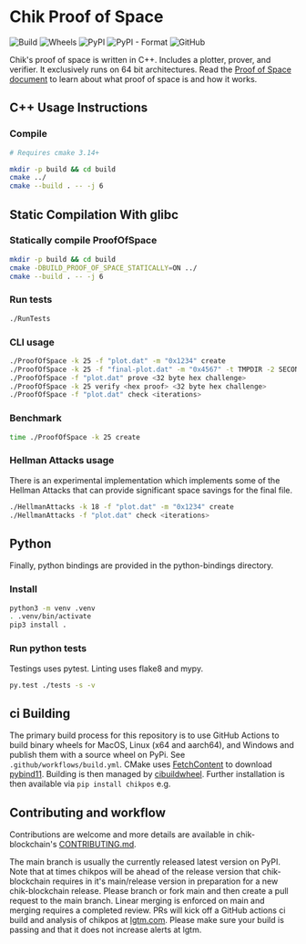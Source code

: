 # Chik Proof of Space
![Build](https://github.com/Chik-Network/chikpos/actions/workflows/build-test-cplusplus.yml/badge.svg)
![Wheels](https://github.com/Chik-Network/chikpos/actions/workflows/build-wheels.yml/badge.svg)
![PyPI](https://img.shields.io/pypi/v/chikpos?logo=pypi)
![PyPI - Format](https://img.shields.io/pypi/format/chikpos?logo=pypi)
![GitHub](https://img.shields.io/github/license/Chik-Network/chikpos?logo=Github)


Chik's proof of space is written in C++. Includes a plotter, prover, and
verifier. It exclusively runs on 64 bit architectures. Read the
[Proof of Space document](https://www.chiknetwork.com/wp-content/uploads/2022/09/Chik_Proof_of_Space_Construction_v1.1.pdf) to
learn about what proof of space is and how it works.

## C++ Usage Instructions

### Compile

```bash
# Requires cmake 3.14+

mkdir -p build && cd build
cmake ../
cmake --build . -- -j 6
```

## Static Compilation With glibc
### Statically compile ProofOfSpace
```bash
mkdir -p build && cd build
cmake -DBUILD_PROOF_OF_SPACE_STATICALLY=ON ../
cmake --build . -- -j 6
```

### Run tests

```bash
./RunTests
```

### CLI usage

```bash
./ProofOfSpace -k 25 -f "plot.dat" -m "0x1234" create
./ProofOfSpace -k 25 -f "final-plot.dat" -m "0x4567" -t TMPDIR -2 SECOND_TMPDIR create
./ProofOfSpace -f "plot.dat" prove <32 byte hex challenge>
./ProofOfSpace -k 25 verify <hex proof> <32 byte hex challenge>
./ProofOfSpace -f "plot.dat" check <iterations>
```

### Benchmark

```bash
time ./ProofOfSpace -k 25 create
```


### Hellman Attacks usage

There is an experimental implementation which implements some of the Hellman
Attacks that can provide significant space savings for the final file.


```bash
./HellmanAttacks -k 18 -f "plot.dat" -m "0x1234" create
./HellmanAttacks -f "plot.dat" check <iterations>
```

## Python

Finally, python bindings are provided in the python-bindings directory.

### Install

```bash
python3 -m venv .venv
. .venv/bin/activate
pip3 install .
```

### Run python tests

Testings uses pytest. Linting uses flake8 and mypy.

```bash
py.test ./tests -s -v
```

## ci Building
The primary build process for this repository is to use GitHub Actions to
build binary wheels for MacOS, Linux (x64 and aarch64), and Windows and publish
them with a source wheel on PyPi. See `.github/workflows/build.yml`. CMake uses
[FetchContent](https://cmake.org/cmake/help/latest/module/FetchContent.html)
to download [pybind11](https://github.com/pybind/pybind11). Building is then
managed by [cibuildwheel](https://github.com/joerick/cibuildwheel). Further
installation is then available via `pip install chikpos` e.g.

## Contributing and workflow
Contributions are welcome and more details are available in chik-blockchain's
[CONTRIBUTING.md](https://github.com/Chik-Network/chik-blockchain/blob/main/CONTRIBUTING.md).

The main branch is usually the currently released latest version on PyPI.
Note that at times chikpos will be ahead of the release version that
chik-blockchain requires in it's main/release version in preparation for a
new chik-blockchain release. Please branch or fork main and then create a
pull request to the main branch. Linear merging is enforced on main and
merging requires a completed review. PRs will kick off a GitHub actions ci build
and analysis of chikpos at
[lgtm.com](https://lgtm.com/projects/g/Chik-Network/chikpos/?mode=list). Please
make sure your build is passing and that it does not increase alerts at lgtm.
